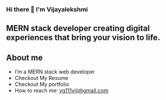### Hi there 👋 I'm Vijayalekshmi
## MERN stack developer creating digital experiences that bring your vision to life.

## About me


-  I’m a MERN stack web developer
-  Checkout My Resume
-  Checkout My portfolio
-  How to reach me: vg111viji@gmail.com

